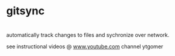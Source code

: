 # gitsync
#

automatically track changes to files and sychronize over network.

see instructional videos @ www.youtube.com  channel ytgomer




